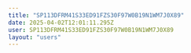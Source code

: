 ```yaml
---
title: "SP113DFRM41S33ED91FZS30F97W0B19N1WM7J0X89"
date: 2025-04-02T12:01:11.295Z
user: SP113DFRM41S33ED91FZS30F97W0B19N1WM7J0X89
layout: "users"
---
```

    